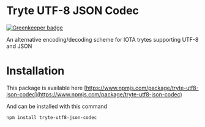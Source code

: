 # Tryte UTF-8 JSON Codec

[![Greenkeeper badge](https://badges.greenkeeper.io/pRizz/Tryte-UTF8-JSON-Codec.svg)](https://greenkeeper.io/)

An alternative encoding/decoding scheme for IOTA trytes supporting UTF-8 and JSON

# Installation
This package is available here [https://www.npmjs.com/package/tryte-utf8-json-codec](https://www.npmjs.com/package/tryte-utf8-json-codec)

And can be installed with this command

`npm install tryte-utf8-json-codec`